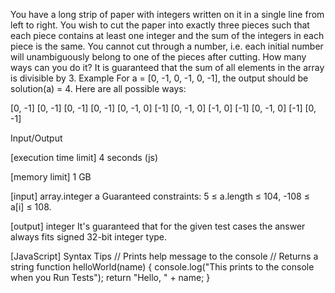 You have a long strip of paper with integers written on it in a single line from left to right. You wish to cut the paper into exactly three pieces such that each piece contains at least one integer and the sum of the integers in each piece is the same. You cannot cut through a number, i.e. each initial number will unambiguously belong to one of the pieces after cutting. How many ways can you do it?
It is guaranteed that the sum of all elements in the array is divisible by 3.
Example
For a = [0, -1, 0, -1, 0, -1], the output should be
solution(a) = 4.
Here are all possible ways:

[0, -1] [0, -1] [0, -1]
[0, -1] [0, -1, 0] [-1]
[0, -1, 0] [-1, 0] [-1]
[0, -1, 0] [-1] [0, -1]

Input/Output


[execution time limit] 4 seconds (js)


[memory limit] 1 GB


[input] array.integer a
Guaranteed constraints:
5 ≤ a.length ≤ 104,
-108 ≤ a[i] ≤ 108.


[output] integer
It's guaranteed that for the given test cases the answer always fits signed 32-bit integer type.


[JavaScript] Syntax Tips
// Prints help message to the console
// Returns a string
function helloWorld(name) {
    console.log("This prints to the console when you Run Tests");
    return "Hello, " + name;
}


